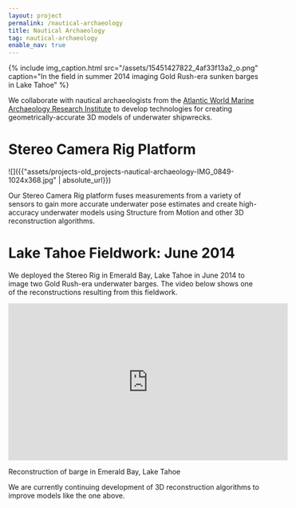 ```yaml
---
layout: project
permalink: /nautical-archaeology
title: Nautical Archaeology
tag: nautical-archaeology
enable_nav: true
---
```

{% include 
    img_caption.html
    src="/assets/15451427822_4af33f13a2_o.png"
    caption="In the field in summer 2014 imaging Gold Rush-era sunken barges in Lake Tahoe"
%}

We collaborate with nautical archaeologists from the <a href="http://www.amari-archaeology.org/" target="_blank">Atlantic World Marine Archaeology Research Institute</a> to develop technologies for creating geometrically-accurate 3D models of underwater shipwrecks. 

# Stereo Camera Rig Platform

![]({{"assets/projects-old_projects-nautical-archaeology-IMG_0849-1024x368.jpg" | absolute_url}})

Our Stereo Camera Rig platform fuses measurements from a variety of sensors to gain more accurate underwater pose estimates and create high-accuracy underwater models using Structure from Motion and other 3D reconstruction algorithms. 

# Lake Tahoe Fieldwork: June 2014

We deployed the Stereo Rig in Emerald Bay, Lake Tahoe in June 2014 to image two Gold Rush-era underwater barges. The video below shows one of the reconstructions resulting from this fieldwork. 

<iframe allowfullscreen="allowfullscreen" class="youtube-center" frameborder="0" height="315" src="https://www.youtube.com/embed/mUuxQBkg4ws" width="560"></iframe>

Reconstruction of barge in Emerald Bay, Lake Tahoe

We are currently continuing development of 3D reconstruction algorithms to improve models like the one above.    
